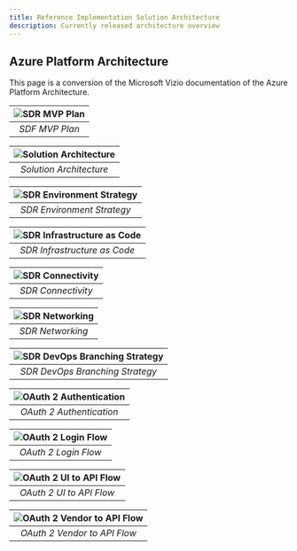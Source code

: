 ```yaml
---
title: Reference Implementation Solution Architecture
description: Currently released architecture overview
---
```


## Azure Platform Architecture

This page is a conversion of the Microsoft Vizio documentation of the Azure Platform Architecture.

| ![SDR MVP Plan](images/azure-platform-diagrams-v2-sdr-mvp-plan.png) |
|:--:|
| *SDF MVP Plan* |

| ![Solution Architecture](images/azure-platform-diagrams-v2-sdr-solution-architecture.png) |
|:--:|
| *Solution Architecture* |

| ![SDR Environment Strategy](images/azure-platform-diagrams-v2-sdr-environment-strategy.png) |
|:--:|
| *SDR Environment Strategy* |

| ![SDR Infrastructure as Code](images/azure-platform-diagrams-v2-sdr-infrastructure-as-code.png) |
|:--:|
| *SDR Infrastructure as Code* |

| ![SDR Connectivity](images/azure-platform-diagrams-v2-sdr-connectivity.png) |
|:--:|
| *SDR Connectivity* |

| ![SDR Networking](images/azure-platform-diagrams-v2-sdr-networking.png) |
|:--:|
| *SDR Networking* |

| ![SDR DevOps Branching Strategy](images/azure-platform-diagrams-v2-sdr-devops-branching-strategy.png) |
|:--:|
| *SDR DevOps Branching Strategy* |

| ![OAuth 2 Authentication](images/azure-platform-diagrams-v2-sdr-oauth-2-authentication.png) |
|:--:|
| *OAuth 2 Authentication* |

| ![OAuth 2 Login Flow](images/azure-platform-diagrams-v2-sdr-login-flow.png) |
|:--:|
| *OAuth 2 Login Flow* |

| ![OAuth 2 UI to API Flow](images/azure-platform-diagrams-v2-sdr-ui-to-api-flow.png) |
|:--:|
| *OAuth 2 UI to API Flow* |

| ![OAuth 2 Vendor to API Flow](images/azure-platform-diagrams-v2-vendor-to-api-flow.png) |
|:--:|
| *OAuth 2 Vendor to API Flow* |
